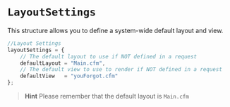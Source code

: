 # `LayoutSettings`

This structure allows you to define a system-wide default layout and view.

```js
//Layout Settings
layoutSettings = {
    // The default layout to use if NOT defined in a request
	defaultLayout = "Main.cfm",
	// The default view to use to render if NOT defined in a request
	defaultView   = "youForgot.cfm"
};
```

> **Hint** Please remember that the default layout is `Main.cfm`
